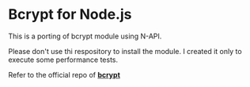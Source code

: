 # Bcrypt for Node.js

This is a porting of bcrypt module using N-API.

Please don't use thi respository to install the module. I created it only to 
execute some performance tests.

Refer to the official repo of **[bcrypt](https://github.com/kelektiv/node.bcrypt.js)** 
